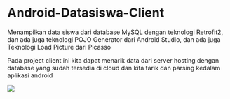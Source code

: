# Android-Datasiswa-Client
Menampilkan data siswa dari database MySQL dengan teknologi Retrofit2, dan ada juga teknologi POJO Generator dari Android Studio, dan ada juga Teknologi Load Picture dari Picasso

Pada project client ini kita dapat menarik data dari server hosting dengan database yang sudah tersedia di cloud dan kita tarik dan parsing kedalam aplikasi android

<img src="https://github.com/bariscodeid/Android-Datasiswa-Client/blob/master/screenshoot/1.png"/>
